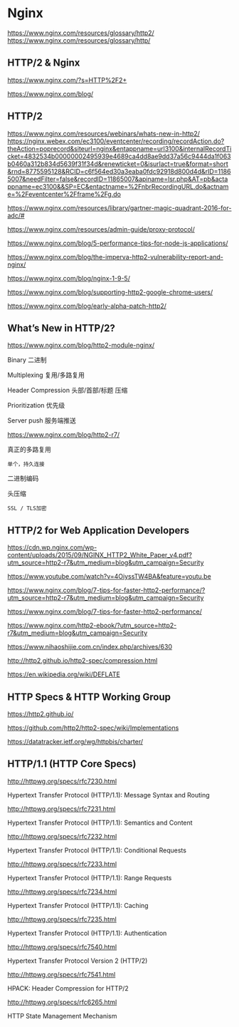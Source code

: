 # Nginx  

https://www.nginx.com/resources/glossary/http2/  
https://www.nginx.com/resources/glossary/http/ 

## HTTP/2 & Nginx  

https://www.nginx.com/?s=HTTP%2F2+  

https://www.nginx.com/blog/  


## HTTP/2  

https://www.nginx.com/resources/webinars/whats-new-in-http2/  
https://nginx.webex.com/ec3100/eventcenter/recording/recordAction.do?theAction=poprecord&siteurl=nginx&entappname=url3100&internalRecordTicket=4832534b00000002495939e4689ca4dd8ae9dd37a56c9444da1f063b0460a312b834d5639f31f34d&renewticket=0&isurlact=true&format=short&rnd=8775595128&RCID=c6f564ed30a3eaba0fdc92918d800d4d&rID=11865007&needFilter=false&recordID=11865007&apiname=lsr.php&AT=pb&actappname=ec3100&&SP=EC&entactname=%2FnbrRecordingURL.do&actname=%2Feventcenter%2Fframe%2Fg.do  

https://www.nginx.com/resources/library/gartner-magic-quadrant-2016-for-adc/#  



https://www.nginx.com/resources/admin-guide/proxy-protocol/  

https://www.nginx.com/blog/5-performance-tips-for-node-js-applications/  

https://www.nginx.com/blog/the-imperva-http2-vulnerability-report-and-nginx/  

https://www.nginx.com/blog/nginx-1-9-5/  

https://www.nginx.com/blog/supporting-http2-google-chrome-users/  

https://www.nginx.com/blog/early-alpha-patch-http2/  



## What’s New in HTTP/2?  


https://www.nginx.com/blog/http2-module-nginx/  


Binary  二进制  

Multiplexing  复用/多路复用  

Header Compression  头部/首部/标题 压缩  

Prioritization  优先级  

Server push  服务端推送  




https://www.nginx.com/blog/http2-r7/  

真正的多路复用  

    单个，持久连接  

二进制编码  

头压缩  

    SSL / TLS加密  



## HTTP/2 for Web Application Developers  

https://cdn.wp.nginx.com/wp-content/uploads/2015/09/NGINX_HTTP2_White_Paper_v4.pdf?utm_source=http2-r7&utm_medium=blog&utm_campaign=Security  

https://www.youtube.com/watch?v=4OiyssTW4BA&feature=youtu.be  


https://www.nginx.com/blog/7-tips-for-faster-http2-performance/?utm_source=http2-r7&utm_medium=blog&utm_campaign=Security  

https://www.nginx.com/blog/7-tips-for-faster-http2-performance/  


https://www.nginx.com/http2-ebook/?utm_source=http2-r7&utm_medium=blog&utm_campaign=Security  






https://www.nihaoshijie.com.cn/index.php/archives/630  

http://http2.github.io/http2-spec/compression.html  

https://en.wikipedia.org/wiki/DEFLATE 



## HTTP  Specs & HTTP Working Group  

https://http2.github.io/  

https://github.com/http2/http2-spec/wiki/Implementations  

https://datatracker.ietf.org/wg/httpbis/charter/  




## HTTP/1.1 (HTTP Core Specs)  

http://httpwg.org/specs/rfc7230.html  

Hypertext Transfer Protocol (HTTP/1.1): Message Syntax and Routing  

http://httpwg.org/specs/rfc7231.html  

Hypertext Transfer Protocol (HTTP/1.1): Semantics and Content  

http://httpwg.org/specs/rfc7232.html  

Hypertext Transfer Protocol (HTTP/1.1): Conditional Requests  

http://httpwg.org/specs/rfc7233.html  

Hypertext Transfer Protocol (HTTP/1.1): Range Requests  

http://httpwg.org/specs/rfc7234.html  

Hypertext Transfer Protocol (HTTP/1.1): Caching  

http://httpwg.org/specs/rfc7235.html  

Hypertext Transfer Protocol (HTTP/1.1): Authentication  



http://httpwg.org/specs/rfc7540.html  

Hypertext Transfer Protocol Version 2 (HTTP/2)  


http://httpwg.org/specs/rfc7541.html  

HPACK: Header Compression for HTTP/2  


http://httpwg.org/specs/rfc6265.html  

HTTP State Management Mechanism  













